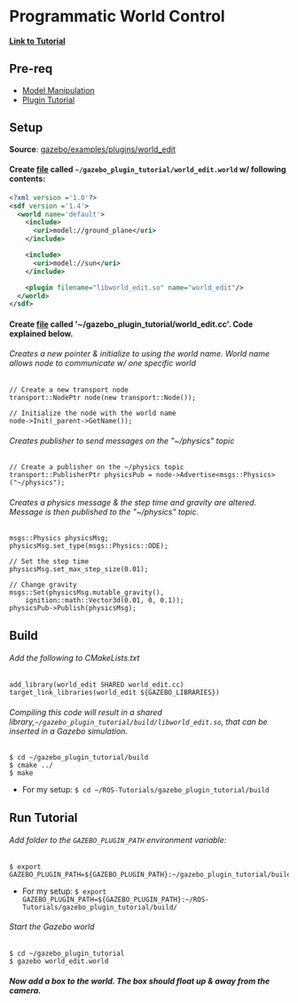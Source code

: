 # Programmatic World Control

[**Link to Tutorial**][1]

## Pre-req 

- [Model Manipulation][2]
- [Plugin Tutorial][3]

## Setup

**Source**: [gazebo/examples/plugins/world_edit][4]

#### Create [file][4] called `~/gazebo_plugin_tutorial/world_edit.world` w/ following contents:

```xml
<?xml version ='1.0'?>
<sdf version ='1.4'>
  <world name='default'>
    <include>
      <uri>model://ground_plane</uri>
    </include>

    <include>
      <uri>model://sun</uri>
    </include>

    <plugin filename="libworld_edit.so" name="world_edit"/>
  </world>
</sdf>
```

#### Create [file][5] called '~/gazebo_plugin_tutorial/world_edit.cc'. Code explained below.

###### Creates a new pointer & initialize to using the world name. World name allows node to communicate w/ one specific world

```
// Create a new transport node
transport::NodePtr node(new transport::Node());

// Initialize the node with the world name
node->Init(_parent->GetName());
```

###### Creates publisher to send messages on the "~/physics" topic

```
// Create a publisher on the ~/physics topic
transport::PublisherPtr physicsPub = node->Advertise<msgs::Physics>("~/physics");
```

###### Creates a physics message & the step time and gravity are altered. Message is then published to the "~/physics" topic.

```
msgs::Physics physicsMsg;
physicsMsg.set_type(msgs::Physics::ODE);

// Set the step time
physicsMsg.set_max_step_size(0.01);

// Change gravity
msgs::Set(physicsMsg.mutable_gravity(),
    ignition::math::Vector3d(0.01, 0, 0.1));
physicsPub->Publish(physicsMsg);
```

## Build

###### Add the following to CMakeLists.txt

```
add_library(world_edit SHARED world_edit.cc)
target_link_libraries(world_edit ${GAZEBO_LIBRARIES})
```

###### Compiling this code will result in a shared library,`~/gazebo_plugin_tutorial/build/libworld_edit.so`, that can be inserted in a Gazebo simulation.

```
$ cd ~/gazebo_plugin_tutorial/build
$ cmake ../
$ make
```

- For my setup: `$ cd ~/ROS-Tutorials/gazebo_plugin_tutorial/build`

## Run Tutorial

###### Add folder to the `GAZEBO_PLUGIN_PATH` environment variable:

```
$ export GAZEBO_PLUGIN_PATH=${GAZEBO_PLUGIN_PATH}:~/gazebo_plugin_tutorial/build/
```

- For my setup: `$ export GAZEBO_PLUGIN_PATH=${GAZEBO_PLUGIN_PATH}:~/ROS-Tutorials/gazebo_plugin_tutorial/build/`

###### Start the Gazebo world

```
$ cd ~/gazebo_plugin_tutorial
$ gazebo world_edit.world
```

##### Now add a box to the world. The box should float up & away from the camera.

[1]: http://gazebosim.org/tutorials?tut=plugins_world_properties&cat=write_plugin
[2]: model_plugin.md
[3]: plugins.md
[4]: https://bitbucket.org/osrf/gazebo/src/gazebo7/examples/plugins/world_edit
[4]: ../gazebo_plugin_tutorial/world_edit.world
[5]: ../gazebo_plugin_tutorial/world_edit.cc
